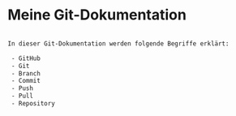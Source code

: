 # Meine Git-Dokumentation

```HTML

In dieser Git-Dokumentation werden folgende Begriffe erklärt:

 - GitHub
 - Git
 - Branch
 - Commit
 - Push
 - Pull
 - Repository

```
